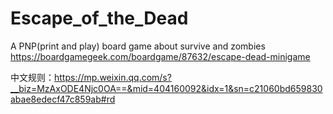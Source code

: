 
# Escape_of_the_Dead

A PNP(print and play) board game about survive and zombies  
https://boardgamegeek.com/boardgame/87632/escape-dead-minigame  

中文规则：https://mp.weixin.qq.com/s?__biz=MzAxODE4Njc0OA==&mid=404160092&idx=1&sn=c21060bd659830abae8edecf47c859ab#rd
